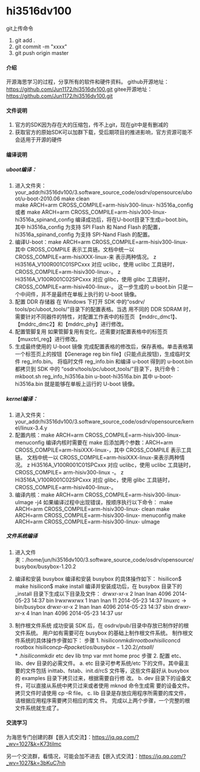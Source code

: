 # hi3516dv100
git上传命令
1.  git add .
2.  git commit -m "xxxx"
3.  git push origin master

#### 介绍
开源海思学习的过程，分享所有的软件和硬件资料。
github开源地址：https://github.com/Jun1172/hi3516dv100.git
gitee开源地址：https://github.com/Jun1172/hi3516dv100.git

#### 文件说明

1.  官方的SDK因为存在大的压缩包，传不上git，现在git中是有删减的
2.  获取官方的原始SDK可以加群下载，受后期项目的推进影响，官方资源可能不会适用于开源的硬件

#### 编译说明
##### uboot编译：
1.  进入文件夹：your_addr/hi3516dv100/3.software_source_code/osdrv/opensource/uboot/u-boot-2010.06
	make clean	
	make ARCH=arm CROSS_COMPILE=arm-hisiv300-linux- hi3516a_config 
	或者
	make ARCH=arm CROSS_COMPILE=arm-hisiv300-linux- hi3516a_spinand_config 
	编译成功后，将在U-boot目录下生成u-boot.bin。
	其中 hi3516a_config 为支持 SPI Flash 和 Nand Flash 的配置，hi3516a_spinand_config 为支持
	SPI-Nand Flash 的配置。
2.  编译U-boot：make ARCH=arm CROSS_COMPILE=arm-hisiv300-linux-
	其中 CROSS_COMPILE 表示工具链。文档中统一以 CROSS_COMPILE=arm-hisiXXX-linux-来
	表示两种情况。
	z Hi3516A_V100R001C01SPCxxx 对应 uclibc，使用 uclibc 工具链时，CROSS_COMPILE=arm-hisiv300-linux-。 z Hi3516A_V100R001C02SPCxxx 对应 glibc，使用 glibc 工具链时，CROSS_COMPILE=arm-hisiv400-linux-。
	这一步生成的 u-boot.bin 只是一个中间件，并不是最终在单板上执行的 U-boot 镜像。
3.   配置 DDR 存储器
在 Windows 下打开 SDK 中的“osdrv/ tools/pc/uboot_tools/”目录下的配置表格。当选
用不同的 DDR SDRAM 时，需要针对不同器件的特性，对配置工作表中的标签页
【mddrc_dmc1】、【mddrc_dmc2】和【mddrc_phy】进行修改。
4.   配置管脚复用
如果管脚复用有变化，还需要对配置表格中的标签页【muxctrl_reg】进行修改。
5.  生成最终使用的 U-boot 镜像
完成配置表格的修改后，保存表格。单击表格第一个标签页上的按钮【Generage reg 
bin file】(只能点此按钮)，生成临时文件 reg_info.bin。
将临时文件 reg_info.bin 和编译 u-boot 得到的 u-boot.bin 都拷贝到 SDK 中的
“osdrv/tools/pc/uboot_tools/”目录下，执行命令：
mkboot.sh reg_info_hi3516a.bin u-boot-hi3516a.bin
其中 u-boot-hi3516a.bin 就是能够在单板上运行的 U-boot 镜像。

##### kernel编译：
1.  进入文件夹：your_addr/hi3516dv100/3.software_source_code/osdrv/opensource/kernel/linux-3.4.y
2.  配置内核：make ARCH=arm CROSS_COMPILE=arm-hisiv300-linux- menuconfig
	编译内核时需要在 make 后添加两个参数：ARCH=arm CROSS_COMPILE=arm-hisiXXX-linux-，其中 CROSS_COMPILE 表示工具链。
	文档中统一以 CROSS_COMPILE=arm-hisiXXX-linux-来表示两种情况。
	z Hi3516A_V100R001C01SPCxxx 对应 uclibc，使用 uclibc 工具链时，CROSS_COMPILE= arm-hisiv300-linux -。 z Hi3516A_V100R001C02SPCxxx 对应 glibc，使用 glibc 工具链时，CROSS_COMPILE=arm-hisiv400-linux-。
3.  编译内核：make ARCH=arm CROSS_COMPILE=arm-hisiv300-linux- uImage -j4
	如果编译过程中出现错误，按顺序执行以下命令：
	make ARCH=arm CROSS_COMPILE=arm-hisiv300-linux- clean 
	make ARCH=arm CROSS_COMPILE=arm-hisiv300-linux- menuconfig 
	make ARCH=arm CROSS_COMPILE=arm-hisiv300-linux- uImage

##### 文件系统编译
1.  进入文件夹：/home/jun/hi3516dv100/3.software_source_code/osdrv/opensource/busybox/busybox-1.20.2

2.  编译和安装 busybox
	编译和安装 busybox 的具体操作如下：
	hisilicon$ make 
	hisilicon$ make install 
	编译并安装成功后，在 busybox 目录下的_install 目录下生成以下目录及文件：
	drwxr-xr-x 2 lnan lnan 4096 2014-05-23 14:37 bin 
	lrwxrwxrwx 1 lnan lnan 11 2014-05-23 14:37 linuxrc -> bin/busybox 
	drwxr-xr-x 2 lnan lnan 4096 2014-05-23 14:37 sbin 
	drwxr-xr-x 4 lnan lnan 4096 2014-05-23 14:37 usr 

3.  制作根文件系统
	成功安装 SDK 后，在 osdrv/pub/目录中存放已制作好的根文件系统。
	用户如有需要可在 busybox 的基础上制作根文件系统。
	制作根文件系统的具体操作步骤如下：
	步骤 1. hisilicon$mkdir rootbox 
	hisilicon$cd rootbox 
	hisilicon$cp –R packet/os/busybox-1.20.2/_intsall/* . 
	hisilicon$mkdir etc dev lib tmp var mnt home proc 
	步骤 2. 配置 etc、lib、dev 目录的必需文件。
	a. etc 目录可参考系统/etc 下的文件。其中最主要的文件包括 inittab、fstab、init.d/rcS
	文件等，这些文件最好从 busybox 的 examples 目录下拷贝过来，根据需要自行修
	改。
	b. dev 目录下的设备文件，可以直接从系统中拷贝过来或者使用 mknod 命令生成需
	要的设备文件。拷贝文件时请使用 cp –R file。
	c. lib 目录是存放应用程序所需要的库文件，请根据应用程序需要拷贝相应的库文
	件。
	完成以上两个步骤，一个完整的根文件系统就生成了。


#### 交流学习
为海思专门创建的群【嵌入式交流】：https://jq.qq.com/?_wv=1027&k=K73tilmc

另一个交流群，看情况，可能会加不进去【嵌入式交流】：https://jq.qq.com/?_wv=1027&k=3bKuC7nh


